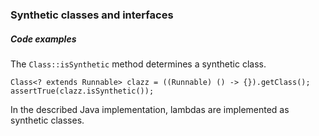 ### Synthetic classes and interfaces


##### Code examples

The `Class::isSynthetic` method determines a synthetic class.


```
Class<? extends Runnable> clazz = ((Runnable) () -> {}).getClass();
assertTrue(clazz.isSynthetic());
```


In the described Java implementation, lambdas are implemented as synthetic classes.
